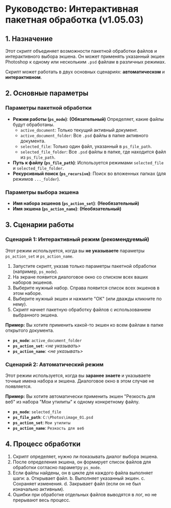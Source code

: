 # Руководство: Интерактивная пакетная обработка (v1.05.03)

## 1. Назначение
Этот скрипт объединяет возможности пакетной обработки файлов и интерактивного выбора экшена. Он может применять указанный экшен Photoshop к одному или нескольким `.psd` файлам в различных режимах.

Скрипт может работать в двух основных сценариях: **автоматическом** и **интерактивном**.

## 2. Основные параметры

### Параметры пакетной обработки
- **Режим работы (`ps_mode`)**: **(Обязательный)** Определяет, какие файлы будут обработаны.
  - `active_document`: Только текущий активный документ.
  - `active_document_folder`: Все `.psd` файлы в папке активного документа.
  - `selected_file`: Только один файл, указанный в `ps_file_path`.
  - `selected_file_folder`: Все `.psd` файлы в папке, где находится файл из `ps_file_path`.
- **Путь к файлу (`ps_file_path`)**: Используется режимами `selected_file` и `selected_file_folder`.
- **Рекурсивный поиск (`ps_recursive`)**: Поиск во вложенных папках (для режимов `..._folder`).

### Параметры выбора экшена
- **Имя набора экшенов (`ps_action_set`)**: **(Необязательный)**
- **Имя экшена (`ps_action_name`)**: **(Необязательный)**

## 3. Сценарии работы

### Сценарий 1: Интерактивный режим (рекомендуемый)
Этот режим используется, когда вы **не указываете** параметры `ps_action_set` и `ps_action_name`.

1.  Запустите скрипт, указав только параметры пакетной обработки (например, `ps_mode`).
2.  На экране появится диалоговое окно со списком всех ваших наборов экшенов.
3.  Выберите нужный набор. Справа появится список всех экшенов в этом наборе.
4.  Выберите нужный экшен и нажмите "ОК" (или дважды кликните по нему).
5.  Скрипт начнет пакетную обработку файлов с использованием выбранного экшена.

**Пример:** Вы хотите применить какой-то экшен ко всем файлам в папке открытого документа.
- **`ps_mode`**: `active_document_folder`
- **`ps_action_set`**: *<не указывать>*
- **`ps_action_name`**: *<не указывать>*

### Сценарий 2: Автоматический режим
Этот режим используется, когда вы **заранее знаете** и указываете точные имена набора и экшена. Диалоговое окно в этом случае не появляется.

**Пример:** Вы хотите автоматически применить экшен "Резкость для веб" из набора "Мои утилиты" к одному конкретному файлу.
- **`ps_mode`**: `selected_file`
- **`ps_file_path`**: `C:\Photos\image_01.psd`
- **`ps_action_set`**: `Мои утилиты`
- **`ps_action_name`**: `Резкость для веб`

## 4. Процесс обработки
1.  Скрипт определяет, нужно ли показывать диалог выбора экшена.
2.  После определения экшена, он формирует список файлов для обработки согласно параметру `ps_mode`.
3.  Если файлы найдены, он в цикле для каждого файла выполняет шаги:
   a. Открывает файл.
   b. Выполняет указанный экшен.
   c. Сохраняет изменения.
   d. Закрывает файл (если он не был изначально активным).
4.  Ошибки при обработке отдельных файлов выводятся в лог, но не прерывают весь процесс.